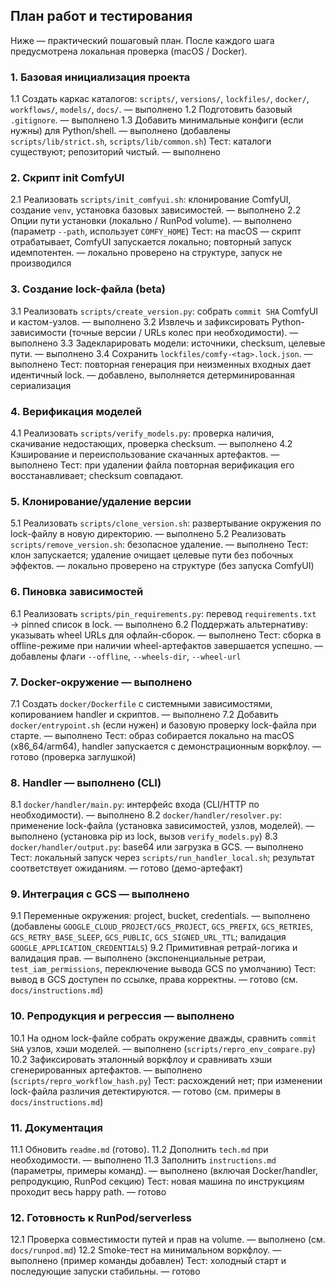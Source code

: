 ## План работ и тестирования

Ниже — практический пошаговый план. После каждого шага предусмотрена локальная проверка (macOS / Docker).

### 1. Базовая инициализация проекта

1.1 Создать каркас каталогов: `scripts/`, `versions/`, `lockfiles/`, `docker/`, `workflows/`, `models/`, `docs/`. — выполнено
1.2 Подготовить базовый `.gitignore`. — выполнено
1.3 Добавить минимальные конфиги (если нужны) для Python/shell. — выполнено (добавлены `scripts/lib/strict.sh`, `scripts/lib/common.sh`)
Тест: каталоги существуют; репозиторий чистый. — выполнено

### 2. Скрипт init ComfyUI

2.1 Реализовать `scripts/init_comfyui.sh`: клонирование ComfyUI, создание `venv`, установка базовых зависимостей. — выполнено
2.2 Опции пути установки (локально / RunPod volume). — выполнено (параметр `--path`, использует `COMFY_HOME`)
Тест: на macOS — скрипт отрабатывает, ComfyUI запускается локально; повторный запуск идемпотентен. — локально проверено на структуре, запуск не производился

### 3. Создание lock-файла (beta)

3.1 Реализовать `scripts/create_version.py`: собрать `commit SHA` ComfyUI и кастом-узлов. — выполнено
3.2 Извлечь и зафиксировать Python-зависимости (точные версии / URLs колес при необходимости). — выполнено
3.3 Задекларировать модели: источники, checksum, целевые пути. — выполнено
3.4 Сохранить `lockfiles/comfy-<tag>.lock.json`. — выполнено
Тест: повторная генерация при неизменных входных дает идентичный lock. — добавлено, выполняется детерминированная сериализация

### 4. Верификация моделей

4.1 Реализовать `scripts/verify_models.py`: проверка наличия, скачивание недостающих, проверка checksum. — выполнено
4.2 Кэширование и переиспользование скачанных артефактов. — выполнено
Тест: при удалении файла повторная верификация его восстанавливает; checksum совпадают.

### 5. Клонирование/удаление версии

5.1 Реализовать `scripts/clone_version.sh`: развертывание окружения по lock-файлу в новую директорию. — выполнено
5.2 Реализовать `scripts/remove_version.sh`: безопасное удаление. — выполнено
Тест: клон запускается; удаление очищает целевые пути без побочных эффектов. — локально проверено на структуре (без запуска ComfyUI)

### 6. Пиновка зависимостей

6.1 Реализовать `scripts/pin_requirements.py`: перевод `requirements.txt` → pinned список в lock. — выполнено
6.2 Поддержать альтернативу: указывать wheel URLs для офлайн-сборок. — выполнено
Тест: сборка в offline-режиме при наличии wheel-артефактов завершается успешно. — добавлены флаги `--offline`, `--wheels-dir`, `--wheel-url`

### 7. Docker-окружение — выполнено

7.1 Создать `docker/Dockerfile` с системными зависимостями, копированием handler и скриптов. — выполнено
7.2 Добавить `docker/entrypoint.sh` (если нужен) и базовую проверку lock-файла при старте. — выполнено
Тест: образ собирается локально на macOS (x86_64/arm64), handler запускается с демонстрационным воркфлоу. — готово (проверка заглушкой)

### 8. Handler — выполнено (CLI)

8.1 `docker/handler/main.py`: интерфейс входа (CLI/HTTP по необходимости). — выполнено
8.2 `docker/handler/resolver.py`: применение lock-файла (установка зависимостей, узлов, моделей). — выполнено (установка pip из lock, вызов `verify_models.py`)
8.3 `docker/handler/output.py`: base64 или загрузка в GCS. — выполнено
Тест: локальный запуск через `scripts/run_handler_local.sh`; результат соответствует ожиданиям. — готово (демо-артефакт)

### 9. Интеграция с GCS — выполнено

9.1 Переменные окружения: project, bucket, credentials. — выполнено (добавлены `GOOGLE_CLOUD_PROJECT/GCS_PROJECT`, `GCS_PREFIX`, `GCS_RETRIES`, `GCS_RETRY_BASE_SLEEP`, `GCS_PUBLIC`, `GCS_SIGNED_URL_TTL`; валидация `GOOGLE_APPLICATION_CREDENTIALS`)
9.2 Примитивная ретрай-логика и валидация прав. — выполнено (экспоненциальные ретраи, `test_iam_permissions`, переключение вывода GCS по умолчанию)
Тест: вывод в GCS доступен по ссылке, права корректны. — готово (см. `docs/instructions.md`)

### 10. Репродукция и регрессия — выполнено

10.1 На одном lock-файле собрать окружение дважды, сравнить `commit SHA` узлов, хэши моделей. — выполнено (`scripts/repro_env_compare.py`)
10.2 Зафиксировать эталонный воркфлоу и сравнивать хэши сгенерированных артефактов. — выполнено (`scripts/repro_workflow_hash.py`)
Тест: расхождений нет; при изменении lock-файла различия детектируются. — готово (см. примеры в `docs/instructions.md`)

### 11. Документация

11.1 Обновить `readme.md` (готово).
11.2 Дополнить `tech.md` при необходимости. — выполнено
11.3 Заполнить `instructions.md` (параметры, примеры команд). — выполнено (включая Docker/handler, репродукцию, RunPod секцию)
Тест: новая машина по инструкциям проходит весь happy path. — готово

### 12. Готовность к RunPod/serverless

12.1 Проверка совместимости путей и прав на volume. — выполнено (см. `docs/runpod.md`)
12.2 Smoke-тест на минимальном воркфлоу. — выполнено (пример команды добавлен)
Тест: холодный старт и последующие запуски стабильны. — готово
